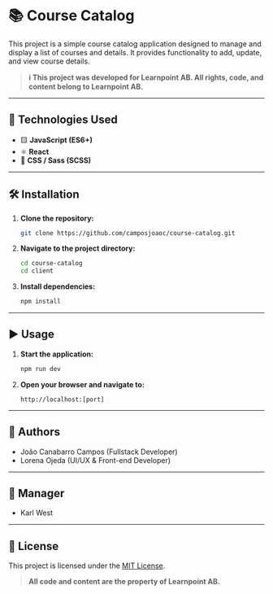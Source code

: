 # 📚 Course Catalog

This project is a simple course catalog application designed to manage and display a list of courses and details. It provides functionality to add, update, and view course details.

> **ℹ️ This project was developed for Learnpoint AB. All rights, code, and content belong to Learnpoint AB.**

---

## 🚀 Technologies Used

- 🟨 **JavaScript (ES6+)**
- ⚛️ **React**
- 🎨 **CSS / Sass (SCSS)**

---

## 🛠️ Installation

1. **Clone the repository:**
    ```bash
    git clone https://github.com/camposjoaoc/course-catalog.git
    ```
2. **Navigate to the project directory:**
    ```bash
    cd course-catalog
    cd client
    ```
3. **Install dependencies:**
    ```bash
    npm install
    ```

---

## ▶️ Usage

1. **Start the application:**
    ```bash
    npm run dev
    ```
2. **Open your browser and navigate to:**
    ```
    http://localhost:[port]
    ```
---

## 👤 Authors

- João Canabarro Campos (Fullstack Developer)
- Lorena Ojeda (UI/UX & Front-end Developer)

---

## 👤 Manager

- Karl West

---

## 📄 License

This project is licensed under the [MIT License](LICENSE).

> **All code and content are the property of Learnpoint AB.**